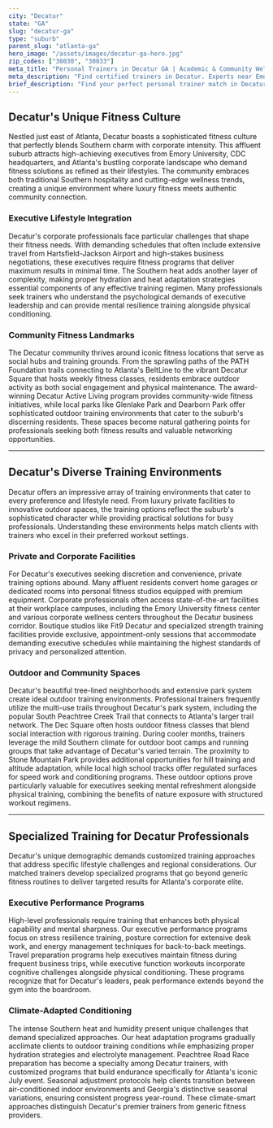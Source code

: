 ```yaml
---
city: "Decatur"
state: "GA"
slug: "decatur-ga"
type: "suburb"
parent_slug: "atlanta-ga"
hero_image: "/assets/images/decatur-ga-hero.jpg"
zip_codes: ["30030", "30033"]
meta_title: "Personal Trainers in Decatur GA | Academic & Community Wellness"
meta_description: "Find certified trainers in Decatur. Experts near Emory University, focusing on academic stress management, walkable community workouts, and historic homes."
brief_description: "Find your perfect personal trainer match in Decatur, GA. Our elite service connects busy Atlanta executives and affluent professionals with certified trainers who specialize in high-intensity interval training, strength conditioning, and Southern heat adaptation. Whether you prefer private sessions at home, corporate campus facilities, or outdoor workouts in Decatur's beautiful parks, we match you with experts who understand your fast-paced lifestyle. Achieve peak performance with customized programs designed for Atlanta's unique climate and demanding corporate schedules. Start your transformation today with our personalized trainer matching service."
---
```

## Decatur's Unique Fitness Culture

Nestled just east of Atlanta, Decatur boasts a sophisticated fitness culture that perfectly blends Southern charm with corporate intensity. This affluent suburb attracts high-achieving executives from Emory University, CDC headquarters, and Atlanta's bustling corporate landscape who demand fitness solutions as refined as their lifestyles. The community embraces both traditional Southern hospitality and cutting-edge wellness trends, creating a unique environment where luxury fitness meets authentic community connection.

### Executive Lifestyle Integration

Decatur's corporate professionals face particular challenges that shape their fitness needs. With demanding schedules that often include extensive travel from Hartsfield-Jackson Airport and high-stakes business negotiations, these executives require fitness programs that deliver maximum results in minimal time. The Southern heat adds another layer of complexity, making proper hydration and heat adaptation strategies essential components of any effective training regimen. Many professionals seek trainers who understand the psychological demands of executive leadership and can provide mental resilience training alongside physical conditioning.

### Community Fitness Landmarks

The Decatur community thrives around iconic fitness locations that serve as social hubs and training grounds. From the sprawling paths of the PATH Foundation trails connecting to Atlanta's BeltLine to the vibrant Decatur Square that hosts weekly fitness classes, residents embrace outdoor activity as both social engagement and physical maintenance. The award-winning Decatur Active Living program provides community-wide fitness initiatives, while local parks like Glenlake Park and Dearborn Park offer sophisticated outdoor training environments that cater to the suburb's discerning residents. These spaces become natural gathering points for professionals seeking both fitness results and valuable networking opportunities.

---

## Decatur's Diverse Training Environments

Decatur offers an impressive array of training environments that cater to every preference and lifestyle need. From luxury private facilities to innovative outdoor spaces, the training options reflect the suburb's sophisticated character while providing practical solutions for busy professionals. Understanding these environments helps match clients with trainers who excel in their preferred workout settings.

### Private and Corporate Facilities

For Decatur's executives seeking discretion and convenience, private training options abound. Many affluent residents convert home garages or dedicated rooms into personal fitness studios equipped with premium equipment. Corporate professionals often access state-of-the-art facilities at their workplace campuses, including the Emory University fitness center and various corporate wellness centers throughout the Decatur business corridor. Boutique studios like Fit9 Decatur and specialized strength training facilities provide exclusive, appointment-only sessions that accommodate demanding executive schedules while maintaining the highest standards of privacy and personalized attention.

### Outdoor and Community Spaces

Decatur's beautiful tree-lined neighborhoods and extensive park system create ideal outdoor training environments. Professional trainers frequently utilize the multi-use trails throughout Decatur's park system, including the popular South Peachtree Creek Trail that connects to Atlanta's larger trail network. The Dec Square often hosts outdoor fitness classes that blend social interaction with rigorous training. During cooler months, trainers leverage the mild Southern climate for outdoor boot camps and running groups that take advantage of Decatur's varied terrain. The proximity to Stone Mountain Park provides additional opportunities for hill training and altitude adaptation, while local high school tracks offer regulated surfaces for speed work and conditioning programs. These outdoor options prove particularly valuable for executives seeking mental refreshment alongside physical training, combining the benefits of nature exposure with structured workout regimens.

---

## Specialized Training for Decatur Professionals

Decatur's unique demographic demands customized training approaches that address specific lifestyle challenges and regional considerations. Our matched trainers develop specialized programs that go beyond generic fitness routines to deliver targeted results for Atlanta's corporate elite.

### Executive Performance Programs

High-level professionals require training that enhances both physical capability and mental sharpness. Our executive performance programs focus on stress resilience training, posture correction for extensive desk work, and energy management techniques for back-to-back meetings. Travel preparation programs help executives maintain fitness during frequent business trips, while executive function workouts incorporate cognitive challenges alongside physical conditioning. These programs recognize that for Decatur's leaders, peak performance extends beyond the gym into the boardroom.

### Climate-Adapted Conditioning

The intense Southern heat and humidity present unique challenges that demand specialized approaches. Our heat adaptation programs gradually acclimate clients to outdoor training conditions while emphasizing proper hydration strategies and electrolyte management. Peachtree Road Race preparation has become a specialty among Decatur trainers, with customized programs that build endurance specifically for Atlanta's iconic July event. Seasonal adjustment protocols help clients transition between air-conditioned indoor environments and Georgia's distinctive seasonal variations, ensuring consistent progress year-round. These climate-smart approaches distinguish Decatur's premier trainers from generic fitness providers.